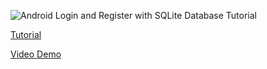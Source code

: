 ![Android Login and Register with SQLite Database Tutorial](http://www.androidtutorialshub.com/wp-content/uploads/2016/11/login_register_sqlite_banner.png)

[Tutorial](http://www.androidtutorialshub.com/android-login-and-register-with-sqlite-database-tutorial/)

[Video Demo](https://www.youtube.com/watch?v=_qSmV7fWCwM)

